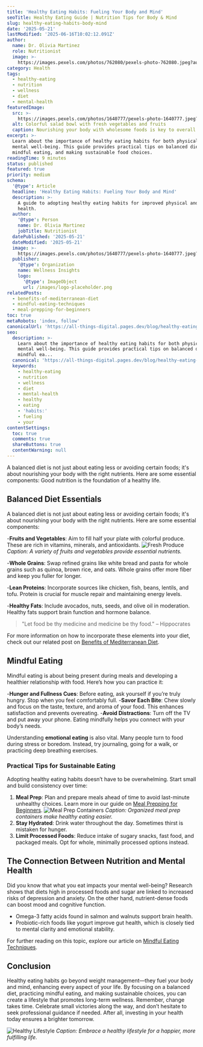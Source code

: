 ```yaml
---
title: 'Healthy Eating Habits: Fueling Your Body and Mind'
seoTitle: Healthy Eating Guide | Nutrition Tips for Body & Mind
slug: healthy-eating-habits-body-mind
date: '2025-05-21'
lastModified: '2025-06-16T10:02:12.091Z'
author:
  name: Dr. Olivia Martinez
  role: Nutritionist
  image: >-
    https://images.pexels.com/photos/762080/pexels-photo-762080.jpeg?auto=compress&cs=tinysrgb&w=1260&h=750&dpr=2
category: Health
tags:
  - healthy-eating
  - nutrition
  - wellness
  - diet
  - mental-health
featuredImage:
  src: >-
    https://images.pexels.com/photos/1640777/pexels-photo-1640777.jpeg?auto=compress&cs=tinysrgb&w=1260&h=750&dpr=2
  alt: Colorful salad bowl with fresh vegetables and fruits
  caption: Nourishing your body with wholesome foods is key to overall health.
excerpt: >-
  Learn about the importance of healthy eating habits for both physical and
  mental well-being. This guide provides practical tips on balanced diets,
  mindful eating, and making sustainable food choices.
readingTime: 9 minutes
status: published
featured: true
priority: medium
schema:
  '@type': Article
  headline: 'Healthy Eating Habits: Fueling Your Body and Mind'
  description: >-
    A guide to adopting healthy eating habits for improved physical and mental
    health.
  author:
    '@type': Person
    name: Dr. Olivia Martinez
    jobTitle: Nutritionist
  datePublished: '2025-05-21'
  dateModified: '2025-05-21'
  image: >-
    https://images.pexels.com/photos/1640777/pexels-photo-1640777.jpeg?auto=compress&cs=tinysrgb&w=1260&h=750&dpr=2
  publisher:
    '@type': Organization
    name: Wellness Insights
    logo:
      '@type': ImageObject
      url: /images/logo-placeholder.png
relatedPosts:
  - benefits-of-mediterranean-diet
  - mindful-eating-techniques
  - meal-prepping-for-beginners
toc: true
metaRobots: 'index, follow'
canonicalUrl: 'https://all-things-digital.pages.dev/blog/healthy-eating-habits-body-mind'
seo:
  description: >-
    Learn about the importance of healthy eating habits for both physical and
    mental well-being. This guide provides practical tips on balanced diets,
    mindful ea...
  canonical: 'https://all-things-digital.pages.dev/blog/healthy-eating-habits-body-mind'
  keywords:
    - healthy-eating
    - nutrition
    - wellness
    - diet
    - mental-health
    - healthy
    - eating
    - 'habits:'
    - fueling
    - your
contentSettings:
  toc: true
  comments: true
  shareButtons: true
  contentWarning: null
---
```


A balanced diet is not just about eating less or avoiding certain foods; it's about nourishing your body with the right nutrients. Here are some essential components: Good nutrition is the foundation of a healthy life.

## Balanced Diet Essentials

A balanced diet is not just about eating less or avoiding certain foods; it's about nourishing your body with the right nutrients. Here are some essential components:

-**Fruits and Vegetables**: Aim to fill half your plate with colorful produce. These are rich in vitamins, minerals, and antioxidants.
![Fresh Produce](https://images.pexels.com/photos/461198/pexels-photo-461198.jpeg?auto=compress&cs=tinysrgb&w=1260&h=750&dpr=2)
_Caption: A variety of fruits and vegetables provide essential nutrients._

-**Whole Grains**: Swap refined grains like white bread and pasta for whole grains such as quinoa, brown rice, and oats. Whole grains offer more fiber and keep you fuller for longer.

-**Lean Proteins**: Incorporate sources like chicken, fish, beans, lentils, and tofu. Protein is crucial for muscle repair and maintaining energy levels.

-**Healthy Fats**: Include avocados, nuts, seeds, and olive oil in moderation. Healthy fats support brain function and hormone balance.

> "Let food be thy medicine and medicine be thy food." – Hippocrates

For more information on how to incorporate these elements into your diet, check out our related post on [Benefits of Mediterranean Diet](#).

## Mindful Eating

Mindful eating is about being present during meals and developing a healthier relationship with food. Here’s how you can practice it:

-**Hunger and Fullness Cues**: Before eating, ask yourself if you’re truly hungry. Stop when you feel comfortably full. -**Savor Each Bite**: Chew slowly and focus on the taste, texture, and aroma of your food. This enhances satisfaction and prevents overeating. -**Avoid Distractions**: Turn off the TV and put away your phone. Eating mindfully helps you connect with your body’s needs.

Understanding **emotional eating** is also vital. Many people turn to food during stress or boredom. Instead, try journaling, going for a walk, or practicing deep breathing exercises.

### Practical Tips for Sustainable Eating

Adopting healthy eating habits doesn’t have to be overwhelming. Start small and build consistency over time:

1. **Meal Prep**: Plan and prepare meals ahead of time to avoid last-minute unhealthy choices. Learn more in our guide on [Meal Prepping for Beginners](#).
   ![Meal Prep Containers](https://images.pexels.com/photos/566566/pexels-photo-566566.jpeg?auto=compress&cs=tinysrgb&w=1260&h=750&dpr=2)
   _Caption: Organized meal prep containers make healthy eating easier._
2. **Stay Hydrated**: Drink water throughout the day. Sometimes thirst is mistaken for hunger.
3. **Limit Processed Foods**: Reduce intake of sugary snacks, fast food, and packaged meals. Opt for whole, minimally processed options instead.

## The Connection Between Nutrition and Mental Health

Did you know that what you eat impacts your mental well-being? Research shows that diets high in processed foods and sugar are linked to increased risks of depression and anxiety. On the other hand, nutrient-dense foods can boost mood and cognitive function.

- Omega-3 fatty acids found in salmon and walnuts support brain health.
- Probiotic-rich foods like yogurt improve gut health, which is closely tied to mental clarity and emotional stability.

For further reading on this topic, explore our article on [Mindful Eating Techniques](#).

## Conclusion

Healthy eating habits go beyond weight management—they fuel your body and mind, enhancing every aspect of your life. By focusing on a balanced diet, practicing mindful eating, and making sustainable choices, you can create a lifestyle that promotes long-term wellness.
Remember, change takes time. Celebrate small victories along the way, and don’t hesitate to seek professional guidance if needed. After all, investing in your health today ensures a brighter tomorrow.

![Healthy Lifestyle](https://images.pexels.com/photos/1036623/pexels-photo-1036623.jpeg?auto=compress&cs=tinysrgb&w=1260&h=750&dpr=2)
_Caption: Embrace a healthy lifestyle for a happier, more fulfilling life._
